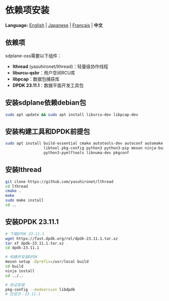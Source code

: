 # 依赖项安装

**Language:** [English](../en/install-dependencies.md) | [Japanese](../ja/install-dependencies.md) | [Français](../fr/install-dependencies.md) | **中文**

## 依赖项

sdplane-oss需要以下组件：
- **lthread** (yasuhironet/lthread)：轻量级协作线程
- **liburcu-qsbr**：用户空间RCU库
- **libpcap**：数据包捕获库
- **DPDK 23.11.1**：数据平面开发工具包

## 安装sdplane依赖debian包

```bash
sudo apt update && sudo apt install liburcu-dev libpcap-dev
```

## 安装构建工具和DPDK前提包

```bash
sudo apt install build-essential cmake autotools-dev autoconf automake \
                 libtool pkg-config python3 python3-pip meson ninja-build \
                 python3-pyelftools libnuma-dev pkgconf
```

## 安装lthread

```bash
git clone https://github.com/yasuhironet/lthread
cd lthread
cmake .
make
sudo make install
cd ..
```

## 安装DPDK 23.11.1

```bash
# 下载DPDK 23.11.1
wget https://fast.dpdk.org/rel/dpdk-23.11.1.tar.xz
tar xf dpdk-23.11.1.tar.xz
cd dpdk-23.11.1

# 构建并安装DPDK
meson setup -Dprefix=/usr/local build
cd build
ninja install
cd ../..

# 验证安装
pkg-config --modversion libdpdk
# 应显示：23.11.1
```